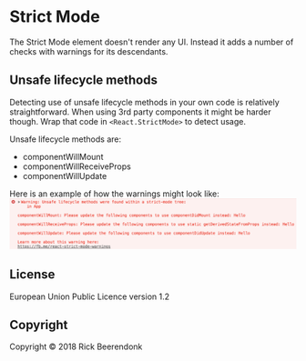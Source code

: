# Strict Mode

The Strict Mode element doesn't render any UI. Instead it adds a number of checks with warnings for its descendants.

## Unsafe lifecycle methods

Detecting use of unsafe lifecycle methods in your own code is relatively straightforward. When using 3rd party components it might be harder though. Wrap that code in `<React.StrictMode>` to detect usage.

Unsafe lifecycle methods are:

- componentWillMount
- componentWillReceiveProps
- componentWillUpdate

Here is an example of how the warnings might look like:
![Unsafe lifecycle methods warning](resources/unsafe-lifecycle-methods-warning.png)

## License

European Union Public Licence version 1.2

## Copyright

Copyright © 2018 Rick Beerendonk
